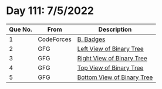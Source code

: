 # Day 111: 7/5/2022

| Que No. | From | Description |
| --- | --- | --- |
| 1 | CodeForces | [B. Badges](https://codeforces.com/problemset/problem/1214/B) |
| 2 | GFG | [Left View of Binary Tree](https://practice.geeksforgeeks.org/problems/left-view-of-binary-tree/1) |
| 3 | GFG | [Right View of Binary Tree](https://practice.geeksforgeeks.org/problems/right-view-of-binary-tree/1) |
| 4 | GFG | [Top View of Binary Tree](https://practice.geeksforgeeks.org/problems/top-view-of-binary-tree/1/) |
| 5 | GFG | [Bottom View of Binary Tree](https://practice.geeksforgeeks.org/problems/bottom-view-of-binary-tree/1) |
